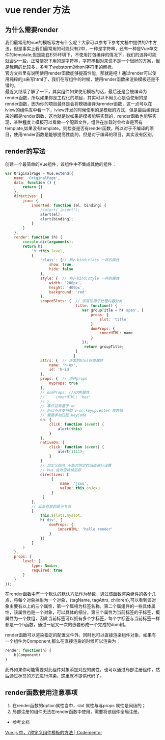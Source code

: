 # vue render 方法

## 为什么需要render

我们最常用的vue的模板写方有什么呢？大家可以参考下参考文档中提供的7中方法，但是事实上我们最常用的可能只有2中，一种是字符串，还有一种是Vue单文件的template,但是能在ES5环境下，不使用打包编译的情况下，我们的选择可能就会少一些，正常情况下用的是字符串，字符串相对来说不是一个很好的方案，但是我用的比较多，多亏了webstorm对html字符串的解析。  
官方文档里有说明使用render函数能够提高性能，那就是吧！通过render可以使用纯粹的js来写html了，我们在写组件的时候，使用render函数来渲染模板还是不错的。  
最近又继续了解了一下，其实组件如果使用模板的话，最后还是会被编译为render函数，所以如果你是工程化的项目，其实可以不用关心是否使用的是render函数，因为你的项目最终是会将模板编译为render函数，这一点可以在iview的组件库中看一下，iview开发的时候使用的是模板的方式，但是最后编译出来的都是render函数，这也就是说如果是模板能够实现的，render函数也能够实现，某种程度上模板可以看做一个配置文件，组件在加载时会检查是否有template,如果没有template，则检查是否有render函数，所以对于不编译的项目，使用render函数是能够提高性能的，但是对于编译的项目，其实没有区别。

## render的写法

创建一个最简单的Vue组件，该组件中不集成其他的组件：

```javascript
var OriginalPage = Vue.extend({
    name: 'OriginalPage',
    data: function () {
        return {}
    },
    directives: {
        jcxu: {
            inserted: function (el, binding) {
                //alert('insert');
                alert(el);
                alert(binding);
            }
        }
    },
    render: function (h) {
        console.dir(arguments);
        return h(
            'h'+this.level,
            {
                'class': {// 和v-bind:class 一样的属性
                    show: true,
                    hide: false
                },
                style: {  // 和v-bind:style 一样的属性
                    width: '200px',
                    height: '400px',
                    background: 'red'
                },
                scopedSlots: {  // 该属性用于处理内容分发
                                title: function() {
                                   var groupTitle = h('span', {
                                       props: {
                                           slot: 'title'
                                       },
                                       domProps: {
                                           innerHTML: name
                                       }
                                   });
                                    return groupTitle;
                                }
                               }
                attrs: {  // 正常的html标签属性
                    name: 'h-ex',
                    id: 'h-id'
                },
                props: {  // 组件props
                    myprops: true
                },
                // domProps: {//DOM属性
                //     innerHTML: 'baz'
                // },
                // 事件监听基于 on
                // 所以不再支持如 v-on:keyup.enter 修饰器
                // 需要手动匹配 keyCode
                on: {
                    click: function (event) {
                        alert(this)
                    }
                },
                nativeOn: {
                    click: function (event) {
                        alert(1111);
                    }
                }
                // 自定义指令 不能对绑定的旧值进行设置
                // Vue 会为您持续追踪
                directives: [
                     {
                         name: 'jcxu',
                         value: this.onJcxu
                     }
                 ]
            },
            // 此处存放的是子节点
            [
                this.$slots.myslot,
                h('div', {
                    domProps: {
                        innerHTML: 'hello render'
                    }
                })
            ]
        )
    },
    props: {
        level: {
            type: Number,
            required: true
        }
    }
});
```

在render函数中有一个默认的默认方法作为参数，通过该函数渲染组件的各个几点，将每个对象抽象为一个对象，{tagName, tagAttrs, children},可以看到该对象主要有以上的三个属性，第一个属相为标签名称，第二个属组件的一些具体属性，该属性也是一个对象，可以具体的细分，第三个属性为当前标签的子标签，概属性为一个数组，因此当前标签可以拥有多个字标签，每个字标签与当前标签一样都是一个h函数，通过一层又一次的嵌套形成一个完成的dom树。

render函数可以渲染指定的配置文件外，同时也可以直接渲染组件对象，如果有一个组件为Component,那么在直接渲染的时候可以渲染为：

```javascript
render: function(h) {
    h(Component)
}
```

此外如果你可能需要对此组件对象添加对应的属性，也可以通过局部注册组件，然后通过标签的方式进行渲染，这里就不提供代码了。

## render函数使用注意事项

1. 在render函数的option属性当中，slot 属性与与props 属性是同级的；
2. 局部注册的组件无法在render函数中使用，需要将该组件全局注册。

* 参考文档

[Vue.js 中，7种定义组件模板的方法 \| Codementor](http://www.zcfy.cc/article/7-ways-to-define-a-component-template-in-vue-js-codementor-3644.html)

